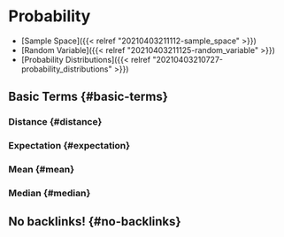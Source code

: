 # Probability


-   [Sample Space]({{< relref "20210403211112-sample_space" >}})
-   [Random Variable]({{< relref "20210403211125-random_variable" >}})
-   [Probability Distributions]({{< relref "20210403210727-probability_distributions" >}})


## Basic Terms {#basic-terms}


### Distance {#distance}


### Expectation {#expectation}


### Mean {#mean}


### Median {#median}


## No backlinks! {#no-backlinks}

